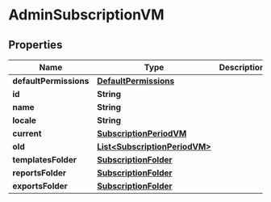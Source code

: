 

# AdminSubscriptionVM


## Properties

Name | Type | Description | Notes
------------ | ------------- | ------------- | -------------
**defaultPermissions** | [**DefaultPermissions**](DefaultPermissions.md) |  |  [optional]
**id** | **String** |  |  [optional]
**name** | **String** |  |  [optional]
**locale** | **String** |  |  [optional]
**current** | [**SubscriptionPeriodVM**](SubscriptionPeriodVM.md) |  |  [optional]
**old** | [**List&lt;SubscriptionPeriodVM&gt;**](SubscriptionPeriodVM.md) |  |  [optional]
**templatesFolder** | [**SubscriptionFolder**](SubscriptionFolder.md) |  |  [optional]
**reportsFolder** | [**SubscriptionFolder**](SubscriptionFolder.md) |  |  [optional]
**exportsFolder** | [**SubscriptionFolder**](SubscriptionFolder.md) |  |  [optional]




